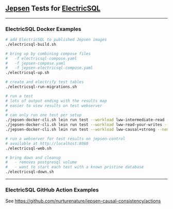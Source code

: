 ## [Jepsen](https://github.com/jepsen-io/jepsen) Tests for [ElectricSQL](https://github.com/electric-sql/electric)

----

### ElectricSQL Docker Examples

```bash
# add ElectricSQL to published Jepsen images 
./electricsql-build.sh

# bring up by combining compose files
#   -f electricsql-compose.yaml
#   -f jepsen-compose.yaml
#   -f jepsen-electricsql-compose.yaml
./electricsql-up.sh

# create and electrify test tables
./electricsql-run-migrations.sh

# run a test
# lots of output ending with the results map
# easier to view results on test webserver
#
# can only run one test per setup
./jepsen-docker-cli.sh lein run test --workload lww-intermediate-read --rate 10 --time-limit 30
./jepsen-docker-cli.sh lein run test --workload lww-read-your-writes --rate 10 --time-limit 30
./jepsen-docker-cli.sh lein run test --workload lww-causal+strong --nemesis offline-online --rate 10 --time-limit 60

# run a webserver for test results on jepsen-control
# available at http://localhost:8080
./electricsql-web.sh

# bring down and cleanup
#   - removes postgresql volume
#   - want to start each test with a known pristine database
./electricsql-down.sh
```

----

### ElectricSQL GitHub Action Examples

See https://github.com/nurturenature/jepsen-causal-consistency/actions
